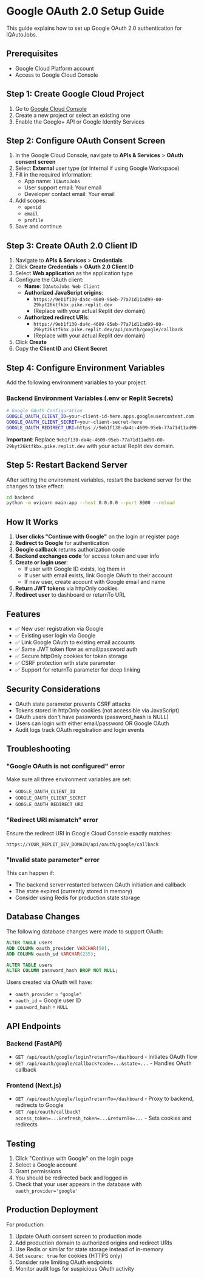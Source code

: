 # Google OAuth 2.0 Setup Guide

This guide explains how to set up Google OAuth 2.0 authentication for IQAutoJobs.

## Prerequisites

- Google Cloud Platform account
- Access to Google Cloud Console

## Step 1: Create Google Cloud Project

1. Go to [Google Cloud Console](https://console.cloud.google.com/)
2. Create a new project or select an existing one
3. Enable the Google+ API or Google Identity Services

## Step 2: Configure OAuth Consent Screen

1. In the Google Cloud Console, navigate to **APIs & Services** > **OAuth consent screen**
2. Select **External** user type (or Internal if using Google Workspace)
3. Fill in the required information:
   - App name: `IQAutoJobs`
   - User support email: Your email
   - Developer contact email: Your email
4. Add scopes:
   - `openid`
   - `email`
   - `profile`
5. Save and continue

## Step 3: Create OAuth 2.0 Client ID

1. Navigate to **APIs & Services** > **Credentials**
2. Click **Create Credentials** > **OAuth 2.0 Client ID**
3. Select **Web application** as the application type
4. Configure the OAuth client:
   - **Name**: `IQAutoJobs Web Client`
   - **Authorized JavaScript origins**: 
     - `https://9eb1f130-da4c-4609-95eb-77a71d11ad99-00-29kyt26ktfkbx.pike.replit.dev`
     - (Replace with your actual Replit dev domain)
   - **Authorized redirect URIs**:
     - `https://9eb1f130-da4c-4609-95eb-77a71d11ad99-00-29kyt26ktfkbx.pike.replit.dev/api/oauth/google/callback`
     - (Replace with your actual Replit dev domain)
5. Click **Create**
6. Copy the **Client ID** and **Client Secret**

## Step 4: Configure Environment Variables

Add the following environment variables to your project:

### Backend Environment Variables (.env or Replit Secrets)

```bash
# Google OAuth Configuration
GOOGLE_OAUTH_CLIENT_ID=your-client-id-here.apps.googleusercontent.com
GOOGLE_OAUTH_CLIENT_SECRET=your-client-secret-here
GOOGLE_OAUTH_REDIRECT_URI=https://9eb1f130-da4c-4609-95eb-77a71d11ad99-00-29kyt26ktfkbx.pike.replit.dev/api/oauth/google/callback
```

**Important**: Replace `9eb1f130-da4c-4609-95eb-77a71d11ad99-00-29kyt26ktfkbx.pike.replit.dev` with your actual Replit dev domain.

## Step 5: Restart Backend Server

After setting the environment variables, restart the backend server for the changes to take effect:

```bash
cd backend
python -m uvicorn main:app --host 0.0.0.0 --port 8000 --reload
```

## How It Works

1. **User clicks "Continue with Google"** on the login or register page
2. **Redirect to Google** for authentication
3. **Google callback** returns authorization code
4. **Backend exchanges code** for access token and user info
5. **Create or login user**:
   - If user with Google ID exists, log them in
   - If user with email exists, link Google OAuth to their account
   - If new user, create account with Google email and name
6. **Return JWT tokens** via httpOnly cookies
7. **Redirect user** to dashboard or returnTo URL

## Features

- ✅ New user registration via Google
- ✅ Existing user login via Google
- ✅ Link Google OAuth to existing email accounts
- ✅ Same JWT token flow as email/password auth
- ✅ Secure httpOnly cookies for token storage
- ✅ CSRF protection with state parameter
- ✅ Support for returnTo parameter for deep linking

## Security Considerations

- OAuth state parameter prevents CSRF attacks
- Tokens stored in httpOnly cookies (not accessible via JavaScript)
- OAuth users don't have passwords (password_hash is NULL)
- Users can login with either email/password OR Google OAuth
- Audit logs track OAuth registration and login events

## Troubleshooting

### "Google OAuth is not configured" error

Make sure all three environment variables are set:
- `GOOGLE_OAUTH_CLIENT_ID`
- `GOOGLE_OAUTH_CLIENT_SECRET`
- `GOOGLE_OAUTH_REDIRECT_URI`

### "Redirect URI mismatch" error

Ensure the redirect URI in Google Cloud Console exactly matches:
```
https://YOUR_REPLIT_DEV_DOMAIN/api/oauth/google/callback
```

### "Invalid state parameter" error

This can happen if:
- The backend server restarted between OAuth initiation and callback
- The state expired (currently stored in memory)
- Consider using Redis for production state storage

## Database Changes

The following database changes were made to support OAuth:

```sql
ALTER TABLE users 
ADD COLUMN oauth_provider VARCHAR(50),
ADD COLUMN oauth_id VARCHAR(255);

ALTER TABLE users 
ALTER COLUMN password_hash DROP NOT NULL;
```

Users created via OAuth will have:
- `oauth_provider` = `"google"`
- `oauth_id` = Google user ID
- `password_hash` = `NULL`

## API Endpoints

### Backend (FastAPI)

- `GET /api/oauth/google/login?returnTo=/dashboard` - Initiates OAuth flow
- `GET /api/oauth/google/callback?code=...&state=...` - Handles OAuth callback

### Frontend (Next.js)

- `GET /api/oauth/google/login?returnTo=/dashboard` - Proxy to backend, redirects to Google
- `GET /api/oauth/callback?access_token=...&refresh_token=...&returnTo=...` - Sets cookies and redirects

## Testing

1. Click "Continue with Google" on the login page
2. Select a Google account
3. Grant permissions
4. You should be redirected back and logged in
5. Check that your user appears in the database with `oauth_provider='google'`

## Production Deployment

For production:

1. Update OAuth consent screen to production mode
2. Add production domain to authorized origins and redirect URIs
3. Use Redis or similar for state storage instead of in-memory
4. Set `secure: true` for cookies (HTTPS only)
5. Consider rate limiting OAuth endpoints
6. Monitor audit logs for suspicious OAuth activity
